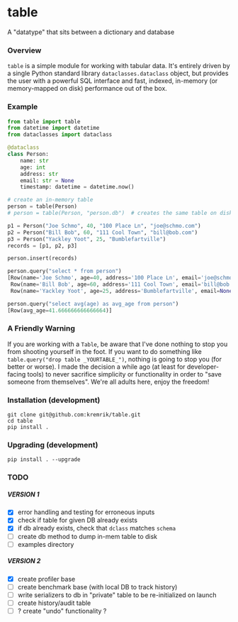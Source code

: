 # table
A "datatype" that sits between a dictionary and database


### Overview
`table` is a simple module for working with tabular data.
It's entirely driven by a single Python standard library `dataclasses.dataclass` object, but provides the user with a powerful SQL interface and fast, indexed, in-memory (or memory-mapped on disk) performance out of the box.


### Example
```python
from table import table
from datetime import datetime
from dataclasses import dataclass

@dataclass
class Person:
    name: str
    age: int
    address: str
    email: str = None
    timestamp: datetime = datetime.now()

# create an in-memory table
person = table(Person)
# person = table(Person, "person.db")  # creates the same table on disk

p1 = Person("Joe Schmo", 40, "100 Place Ln", "joe@schmo.com")
p2 = Person("Bill Bob", 60, "111 Cool Town", "bill@bob.com")
p3 = Person("Yackley Yoot", 25, "Bumblefartville")
records = [p1, p2, p3]

person.insert(records)

person.query("select * from person")
[Row(name='Joe Schmo', age=40, address='100 Place Ln', email='joe@schmo.com', timestamp=datetime.datetime(2021, 11, 19, 21, 52, 28, 995979)),
 Row(name='Bill Bob', age=60, address='111 Cool Town', email='bill@bob.com', timestamp=datetime.datetime(2021, 11, 19, 21, 52, 28, 995979)),
 Row(name='Yackley Yoot', age=25, address='Bumblefartville', email=None, timestamp=datetime.datetime(2021, 11, 19, 21, 52, 28, 995979))]

person.query("select avg(age) as avg_age from person")
[Row(avg_age=41.666666666666664)]
```


### A Friendly Warning
If you are working with a `Table`, be aware that I've done nothing to stop you from shooting yourself in the foot. If you want to do something like `table.query("drop table _YOURTABLE_")`, nothing is going to stop you (for better or worse). I made the decision a while ago (at least for developer-facing tools) to never sacrifice simplicity or functionality in order to "save someone from themselves". We're all adults here, enjoy the freedom!


### Installation (development)
```
git clone git@github.com:kremrik/table.git
cd table
pip install .
```


### Upgrading (development)
```
pip install . --upgrade
```


### TODO

##### VERSION 1
- [x] error handling and testing for erroneous inputs
- [x] check if table for given DB already exists
- [x] if db already exists, check that `dclass` matches `schema`
- [ ] create db method to dump in-mem table to disk
- [ ] examples directory

##### VERSION 2
- [x] create profiler base
- [ ] create benchmark base (with local DB to track history)
- [ ] write serializers to db in "private" table to be re-initialized on launch
- [ ] create history/audit table
- [ ] ? create "undo" functionality ?
